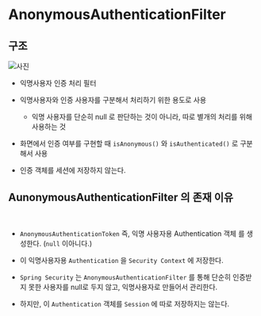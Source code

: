# AnonymousAuthenticationFilter

 ## 구조

![사진](/Users/joshua/Desktop/sc.png)

 - 익명사용자 인증 처리 필터

 - 익명사용자와 인증 사용자를 구분해서 처리하기 위한 용도로 사용

    - 익명 사용자를 단순히 null 로 판단하는 것이 아니라, 따로 별개의 처리를 위해 사용하는 것

 - 화면에서 인증 여부를 구현할 때 ``isAnonymous()`` 와 ``isAuthenticated()`` 로 구분해서 사용

 - 인증 객체를 세션에 저장하지 않는다.


## AunonymousAuthenticationFilter 의 존재 이유

<br>

- ``AnonymousAuthenticationToken`` 즉, 익명 사용자용 Authentication 객체 를 생성한다. (``null`` 이아니다.)

- 이 익명사용자용 ``Authentication`` 을 ``Security Context`` 에 저장한다. 

 - ``Spring Security`` 는 ``AnonymousAuthenticationFilter`` 를 통해 단순히 인증받지 못한 사용자를 null로 두지 않고, 익명사용자로 만들어서 관리한다. 

 - 하지만, 이 ``Authentication`` 객체를 `Session` 에 따로 저장하지는 않는다. 


